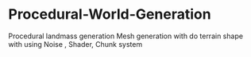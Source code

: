 # Procedural-World-Generation
Procedural landmass generation Mesh generation with do terrain shape with using Noise , Shader, Chunk system
